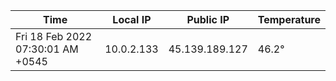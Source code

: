 | Time     | Local IP | Public IP | Temperature |
| ----------- | ----------- | ----------- | ----------- |
| Fri 18 Feb 2022 07:30:01 AM +0545      | 10.0.2.133     | 45.139.189.127  | 46.2° |
